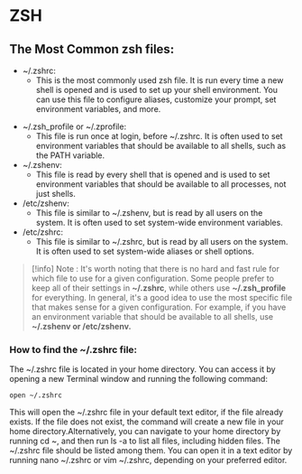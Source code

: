 

# ZSH

## The Most Common zsh files:

* ~/.zshrc: 
	* This is the most commonly used zsh file. It is run every time a new shell is opened and is used to set up your shell environment. You can use this file to configure aliases, customize your prompt, set environment variables, and more.
- ~/.zsh_profile or ~/.zprofile: 
	- This file is run once at login, before ~/.zshrc. It is often used to set environment variables that should be available to all shells, such as the PATH variable.
- ~/.zshenv: 
	- This file is read by every shell that is opened and is used to set environment variables that should be available to all processes, not just shells.
- /etc/zshenv: 
	- This file is similar to ~/.zshenv, but is read by all users on the system. It is often used to set system-wide environment variables.
- /etc/zshrc: 
	- This file is similar to ~/.zshrc, but is read by all users on the system. It is often used to set system-wide aliases or shell options.

> [!info] Note :
It's worth noting that there is no hard and fast rule for which file to use for a given configuration. Some people prefer to keep all of their settings in **~/.zshrc**, while others use **~/.zsh_profile** for everything. In general, it's a good idea to use the most specific file that makes sense for a given configuration. For example, if you have an environment variable that should be available to all shells, use **~/.zshenv or /etc/zshenv.**



### How to find the ~/.zshrc file:

The ~/.zshrc file is located in your home directory. You can access it by opening a new Terminal window and running the following command:

```
open ~/.zshrc
```

This will open the ~/.zshrc file in your default text editor, if the file already exists. If the file does not exist, the command will create a new file in your home directory.Alternatively, you can navigate to your home directory by running cd ~, and then run ls -a to list all files, including hidden files. The ~/.zshrc file should be listed among them. You can open it in a text editor by running nano ~/.zshrc or vim ~/.zshrc, depending on your preferred editor.

